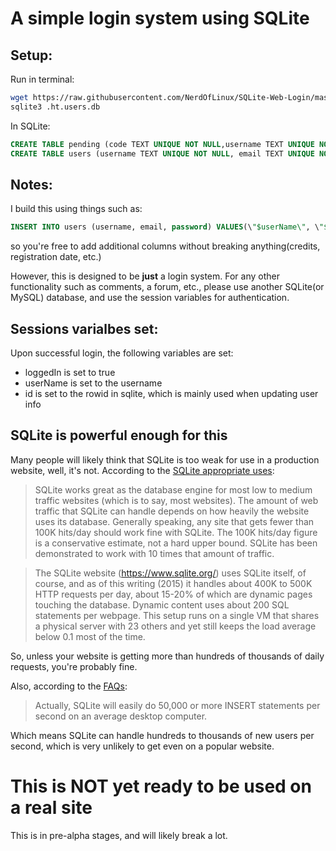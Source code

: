 # A simple login system using SQLite

## Setup:
Run in terminal:
```bash
wget https://raw.githubusercontent.com/NerdOfLinux/SQLite-Web-Login/master/index.php -O account.php
sqlite3 .ht.users.db
```
In SQLite:
```sql
CREATE TABLE pending (code TEXT UNIQUE NOT NULL,username TEXT UNIQUE NOT NULL, email TEXT UNIQUE NOT NULL, password TEXT NOT NULL);
CREATE TABLE users (username TEXT UNIQUE NOT NULL, email TEXT UNIQUE NOT NULL, password TEXT NOT NULL);
```
## Notes:
I build this using things such as:

```sql
INSERT INTO users (username, email, password) VALUES(\"$userName\", \"$email\", \"$password\")
```
so you're free to add additional columns without breaking anything(credits, registration date, etc.)

However, this is designed to be **just** a login system. For any other functionality such as comments, a forum, etc., please use another SQLite(or MySQL) database, and use the session variables for authentication. 

## Sessions varialbes set:
Upon successful login, the following variables are set:
* loggedIn is set to true
* userName is set to the username
* id is set to the rowid in sqlite, which is mainly used when updating user info

## SQLite is powerful enough for this
Many people will likely think that SQLite is too weak for use in a production website, well, it's not. According to the [SQLite appropriate uses](https://www.sqlite.org/whentouse.html):

> SQLite works great as the database engine for most low to medium traffic websites (which is to say, most websites). The amount of web traffic that SQLite can handle depends on how heavily the website uses its database. Generally speaking, any site that gets fewer than 100K hits/day should work fine with SQLite. The 100K hits/day figure is a conservative estimate, not a hard upper bound. SQLite has been demonstrated to work with 10 times that amount of traffic.

> The SQLite website (https://www.sqlite.org/) uses SQLite itself, of course, and as of this writing (2015) it handles about 400K to 500K HTTP requests per day, about 15-20% of which are dynamic pages touching the database. Dynamic content uses about 200 SQL statements per webpage. This setup runs on a single VM that shares a physical server with 23 others and yet still keeps the load average below 0.1 most of the time.

So, unless your website is getting more than hundreds of thousands of daily requests, you're probably fine. 

Also, according to the [FAQs](https://www.sqlite.org/faq.html#q19):

> Actually, SQLite will easily do 50,000 or more INSERT statements per second on an average desktop computer.

Which means SQLite can handle hundreds to thousands of new users per second, which is very unlikely to get even on a popular website.

# This is NOT yet ready to be used on a real site
This is in pre-alpha stages, and will likely break a lot.

